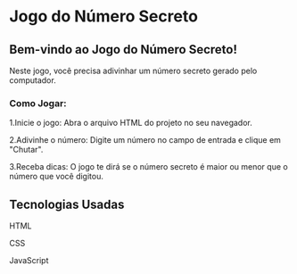 <h1>Jogo do Número Secreto</h1>

<h2>Bem-vindo ao Jogo do Número Secreto!</h2>
<p>Neste jogo, você precisa adivinhar um número secreto gerado pelo computador.</p>

<h3>Como Jogar:</h3>

<p>
1.Inicie o jogo: Abra o arquivo HTML do projeto no seu navegador.
  
2.Adivinhe o número: Digite um número no campo de entrada e clique em "Chutar".

3.Receba dicas: O jogo te dirá se o número secreto é maior ou menor que o número que você digitou.

</p>

## Tecnologias Usadas
<div>
  
  HTML
  
  CSS
  
  JavaScript
</div>
